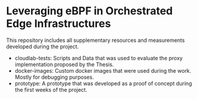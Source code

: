 # Leveraging eBPF in Orchestrated Edge Infrastructures

This repository includes all supplementary resources and measurements developed during the project.
- cloudlab-tests: Scripts and Data that was used to evaluate the proxy implementation proposed by the Thesis.
- docker-images: Custom docker images that were used during the work. Mostly for debugging purposes.
- prototype: A prototype that was developed as a proof of concept during the first weeks of the project.

